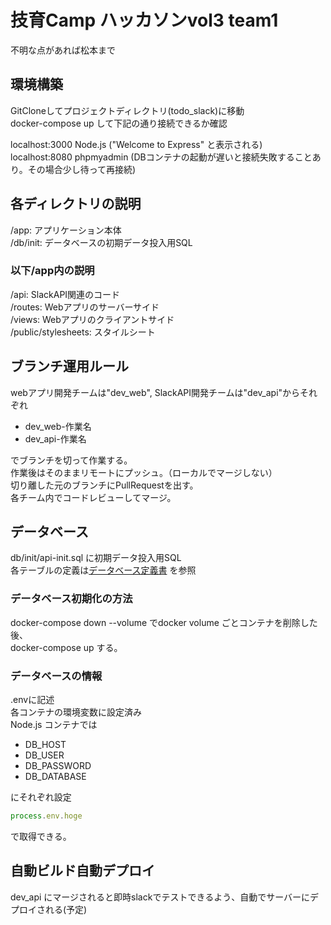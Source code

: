# 技育Camp ハッカソンvol3 team1
不明な点があれば松本まで

## 環境構築
GitCloneしてプロジェクトディレクトリ(todo_slack)に移動  
docker-compose up して下記の通り接続できるか確認  

localhost:3000 Node.js ("Welcome to Express" と表示される)  
localhost:8080 phpmyadmin (DBコンテナの起動が遅いと接続失敗することあり。その場合少し待って再接続)

## 各ディレクトリの説明
/app: アプリケーション本体  
/db/init: データベースの初期データ投入用SQL

### 以下/app内の説明
/api: SlackAPI関連のコード  
/routes: Webアプリのサーバーサイド  
/views: Webアプリのクライアントサイド  
/public/stylesheets: スタイルシート  

## ブランチ運用ルール
webアプリ開発チームは"dev_web", SlackAPI開発チームは"dev_api"からそれぞれ  

- dev_web-作業名  
- dev_api-作業名  

でブランチを切って作業する。  
作業後はそのままリモートにプッシュ。（ローカルでマージしない）  
切り離した元のブランチにPullRequestを出す。  
各チーム内でコードレビューしてマージ。  

## データベース
db/init/api-init.sql に初期データ投入用SQL  
各テーブルの定義は[データベース定義書](https://docs.google.com/spreadsheets/d/1yEc-2q_Qkn_qyD72VNzlY2g4Kw5G5azJIhhklzH8U5w/edit?usp=sharing) を参照

### データベース初期化の方法
docker-compose down --volume でdocker volume ごとコンテナを削除した後、  
docker-compose up する。  

### データベースの情報
.envに記述  
各コンテナの環境変数に設定済み  
Node.js コンテナでは  

- DB_HOST
- DB_USER
- DB_PASSWORD
- DB_DATABASE

にそれぞれ設定  

```getdbinfo.js
process.env.hoge  
```

で取得できる。

## 自動ビルド自動デプロイ
dev_api にマージされると即時slackでテストできるよう、自動でサーバーにデプロイされる(予定)
